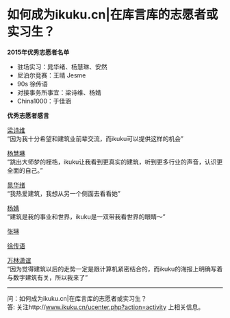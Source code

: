 # 如何成为ikuku.cn|在库言库的志愿者或实习生？


**2015年优秀志愿者名单**   
* 驻场实习：晁华绪、杨慧琳、安然
* 尼泊尔竞赛：王晴 Jesme
* 90s 徐传语
* 对接事务所事宜：梁诗维、杨婧
* China1000：于佳涵


**优秀志愿者感言**  

[梁诗维](http://www.ikuku.cn/name/9703)  
“因为我十分希望和建筑业前辈交流，而ikuku可以提供这样的机会”  

[杨慧琳](http://www.ikuku.cn/name/9675)   
“跳出大师梦的桎梏，ikuku让我看到更真实的建筑，听到更多行业的声音，认识更全面的自己。”  

[晁华绪](http://www.ikuku.cn/name/9551)   
“我热爱建筑，我想从另一个侧面去看看她”  

[杨婧](http://www.ikuku.cn/user/17592)   
“建筑是我的事业和世界，ikuku是一双带我看世界的眼睛～”


[张琳](http://www.ikuku.cn/name/9555)


[徐传语](https://github.com/colormaco)   

[万林潇谊](http://www.ikuku.cn/name/9549)   
“因为觉得建筑以后的走势一定是跟计算机紧密结合的，而ikuku的海报上明确写着与数字建筑有关，所以我来了”   

----

问：如何成为ikuku.cn|在库言库的志愿者或实习生？    
答: 关注http://www.ikuku.cn/ucenter.php?action=activity 上相关信息。
